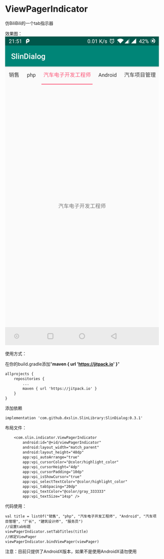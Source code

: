 # ViewPagerIndicator

仿BiliBili的一个tab指示器

效果图：
![ViewPagerIndicator](../img/ViewPagerIndicator.png "ViewPagerIndicator")

使用方式：

在你的build.gradle添加"**maven { url 'https://jitpack.io' }**"

```
allprojects {
    repositories {
        ...
        maven { url 'https://jitpack.io' }
    }
}
```

添加依赖

```
implementation 'com.github.dxslin.SlinLibrary:SlinDialog:0.3.1'
```

布局文件：
```
    <com.slin.indicator.ViewPagerIndicator
        android:id="@+id/viewPagerIndicator"
        android:layout_width="match_parent"
        android:layout_height="48dp"
        app:vpi_autoArrange="true"
        app:vpi_cursorColor="@color/highlight_color"
        app:vpi_cursorHeight="4dp"
        app:vpi_cursorPadding="10dp"
        app:vpi_isShowCursor="true"
        app:vpi_selectTextColor="@color/highlight_color"
        app:vpi_tabSpacing="20dp"
        app:vpi_textColor="@color/gray_333333"
        app:vpi_textSize="14sp" />
```
代码使用：
```
val title = listOf("销售", "php", "汽车电子开发工程师", "Android", "汽车项目管理", "厂长", "建筑设计师", "服务员")
//设置tab标题
viewPagerIndicator.setTabTitles(title)
//绑定ViewPager
viewPagerIndicator.bindViewPager(viewPager)
```

注意：目前只提供了AndroidX版本，如果不是使用AndroidX请勿使用
